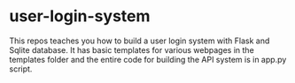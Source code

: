 # user-login-system
This repos teaches you how to build a user login system with Flask and Sqlite database. It has basic templates for various webpages in the templates folder and the entire code for building the API system is in app.py script.
